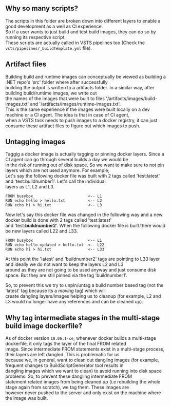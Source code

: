 ## Why so many scripts?
The scripts in this folder are broken down into different layers to enable a good development as a well as CI experience.  
So if a user wants to just build and test build images, they can do so by running its respective script.  
These scripts are actually called in VSTS pipelines too (Check the `vsts/pipelines/_buildTemplate.yml` file).

## Artifact files
Building build and runtime images can conceptually be viewed as building a .NET repo's 'src' folder where after successfully  
building the output is written to a artifacts folder. In a similar way, after building build/runtime images, we write out   
the names of the images that were built to files '/artifacts/images/build-images.txt' and '/artifacts/images/runtime-images.txt'.  
This is the same experience if the images were built locally on a dev machine or a CI agent. The idea is that in case of CI agent,  
when a VSTS task needs to push images to a docker registry, it can just consume these artifact files to figure out which images to push.

## Untagging images
Taggig a docker image is actually tagging or pinning docker layers. Since a CI agent can go through several builds a day we would be  
in the risk of running out of disk space. So we want to make sure to not pin layers which are not used anymore. 
For example,  
Let's say the following docker file was built with 2 tags called 'test:latest' and 'test:buildnumber1'. Let's call the individual  
layers as L1, L2 and L3.
```
FROM busybox                        <-- L1
RUN echo hello > hello.txt          <-- L2
RUN echo hi > hi.txt                <-- L3
```

Now let's say this docker file was changed in the following way and a new docker build is done with 2 tags called 'test:latest'  
and 'test:**buildnumber2**'. When the following docker file is built there would be new layers called L22 and L33.
```
FROM busybox                        <-- L1
RUN echo hello-updated > hello.txt  <-- L22
RUN echo hi > hi.txt                <-- L33
```

At this point the 'latest' and 'buildnumber2' tags are pointing to L33 layer and ideally we do not want to keep the layers L2 and L3  
around as they are not going to be used anyway and just consume disk space. But they are still pinned via the tag 'buildnumber1'. 

So, to prevent this we try to unpin/untag a build number based tag (not the 'latest' tag because its a *moving* tag) which will  
create dangling layers/images helping us to cleanup (for example, L2 and L3 would no longer have any references and can be cleaned up).

## Why tag intermediate stages in the multi-stage build image dockerfile?
As of docker version `18.06.1-ce`, whenever docker builds a multi-stage dockerfile, it only tags the layer of the final FROM related  
image. Since intermediate FROM statements exist in a multi-stage process, their layers are left dangled. This is problematic for us  
because we, in general, want to clean out dangling images (for example, frequent changes to BuildScriptGenerator tool results in   
dangling images which we want to clean) to avoid running into disk space problems. So, to prevent these dangling intermediate FROM  
statement related images from being cleaned up (i.e rebuilding the whole stage again from scratch), we tag them. These images are  
however never pushed to the server and only exist on the machine where the image was built.
